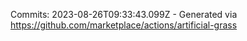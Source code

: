 Commits: 2023-08-26T09:33:43.099Z - Generated via https://github.com/marketplace/actions/artificial-grass
<br>
